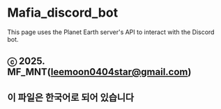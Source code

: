 # Mafia_discord_bot
This page uses the Planet Earth server's API to interact with the Discord bot.

## ⓒ 2025. MF_MNT(leemoon0404star@gmail.com)

## 이 파일은 한국어로 되어 있습니다
